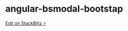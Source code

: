 # angular-bsmodal-bootstap

[Edit on StackBlitz ⚡️](https://stackblitz.com/edit/angular-modal-bootstap-yxxhjj)